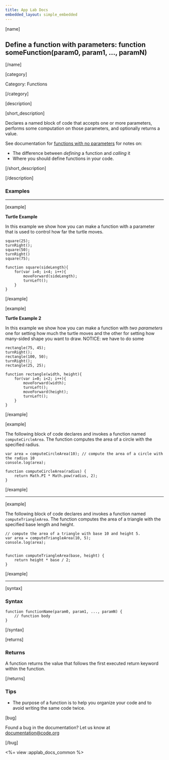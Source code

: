 ```yaml
---
title: App Lab Docs
embedded_layout: simple_embedded
---
```


[name]

## Define a function with parameters: function someFunction(param0, param1, ..., paramN)

[/name]


[category]

Category: Functions

[/category]

[description]

[short_description]

Declares a named block of code that accepts one or more parameters, performs some computation on those parameters, and optionally returns a value.

See documentation for [functions with no parameters](http://code.org/applab/docs/functionParams_none) for notes on:

 * The difference between *defining* a function and _calling_ it
 * Where you should define functions in your code.

[/short_description]

[/description]

### Examples
____________________________________________________
[example]

**Turtle Example**

In this example we show how you can make a function with a parameter that is used to control how far the turtle moves.


```
square(25);
turnRight();
square(50);
turnRight()
square(75);

function square(sideLength){
	for(var i=0; i<4; i++){
		moveForward(sideLength);
		turnLeft();
	}
}
```

[/example]

[example]

**Turtle Example 2**

In this example we show how you can make a function with *two parameters* one for setting how much the turtle moves and the other for setting how many-sided shape you want to draw.  NOTICE: we have to do some


```
rectangle(75, 45);
turnRight();
rectangle(100, 50);
turnRight();
rectangle(25, 25);

function rectangle(width, height){
	for(var i=0; i<2; i++){
		moveForward(width);
		turnLeft();
		moveForward(height);
		turnLeft();
	}
}
```

[/example]

[example]

The following block of code declares and invokes a function named `computeCircleArea`. The function computes the area of a circle with the specified radius.


```
var area = computeCircleArea(10); // compute the area of a circle with the radius 10
console.log(area);

function computeCircleArea(radius) {
    return Math.PI * Math.pow(radius, 2);
}
```

[/example]

____________________________________________________

[example]

The following block of code declares and invokes a function named `computeTriangleArea`. The function computes the area of a triangle with the specified base length and height.


```
// compute the area of a triangle with base 10 and height 5.
var area = computeTriangleArea(10, 5);
console.log(area);


function computeTriangleArea(base, height) {
    return height * base / 2;
}
```


[/example]

____________________________________________________

[syntax]

### Syntax

```
function functionName(param0, param1, ..., paramN) {
    // function body
}
```

[/syntax]

[returns]

### Returns
A function returns the value that follows the first executed return keyword within the function.

[/returns]

### Tips
- The purpose of a function is to help you organize your code and to avoid writing the same code twice.

[bug]

Found a bug in the documentation? Let us know at documentation@code.org

[/bug]

<%= view :applab_docs_common %>
